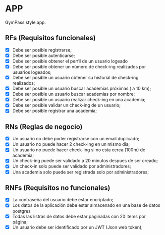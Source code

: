 # APP

GymPass style app.

## RFs (Requisitos funcionales)

- [x] Debe ser posible registrarse;
- [x] Debe ser posible autenticarse;
- [x] Debe ser posible obtener el perfil de un usuario logeado
- [x] Debe ser posible obtener un número de check-ing realizados por usuarios logeados;
- [x] Debe ser posible un usuario obtener su historial de check-ing realizados;
- [x] Debe ser posible un usuario buscar academias próximas ( a 10 km);
- [x] Debe ser posible un usuario buscar academias por nombre;
- [x] Debe ser posible un usuario realizar check-ing en una academia;
- [x] Debe ser posible validar un check-ing de un usuario;
- [x] Debe ser posible registrar una academia;

## RNs (Reglas de negocio)

- [x] Un usuario no debe poder registrarse con un email duplicado;
- [x] Un usuario no puede hacer 2 check-ing en un mismo día;
- [x] Un usuario no puede hacer check-ing si no esta cerca (100m) de academia;
- [x] Un check-ing puede ser validado a 20 minutos despues de ser creado;
- [x] Un check-in solo puede ser validado por administradores;
- [x] Una academia solo puede ser registrada solo por administradores;

## RNFs (Requisitos no funcionales)

- [x] La contraseña del usuario debe estar encriptado;
- [x] Los datos de la aplicación debe estar almacenado en una base de datos postgres
- [x] Todas las listras de datos debe estar paginadas con 20 items por página;
- [x] Un usuario debe ser identificado por un JWT (Json web token);

